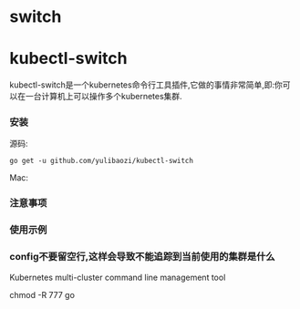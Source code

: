 # switch

# kubectl-switch

kubectl-switch是一个kubernetes命令行工具插件,它做的事情非常简单,即:你可以在一台计算机上可以操作多个kubernetes集群.

### 安装

源码:

```
go get -u github.com/yulibaozi/kubectl-switch
```

Mac:


### 注意事项


### 使用示例


### config不要留空行,这样会导致不能追踪到当前使用的集群是什么




Kubernetes multi-cluster command line management tool

chmod -R 777 go 